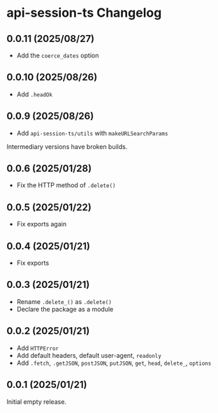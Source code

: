 # api-session-ts Changelog

## 0.0.11 (2025/08/27)

* Add the `coerce_dates` option

## 0.0.10 (2025/08/26)

* Add `.headOk`

## 0.0.9 (2025/08/26)

* Add `api-session-ts/utils` with `makeURLSearchParams`

Intermediary versions have broken builds.

## 0.0.6 (2025/01/28)

* Fix the HTTP method of `.delete()`

## 0.0.5 (2025/01/22)

* Fix exports again

## 0.0.4 (2025/01/21)

* Fix exports

## 0.0.3 (2025/01/21)

* Rename `.delete_()` as `.delete()`
* Declare the package as a module

## 0.0.2 (2025/01/21)

* Add `HTTPError`
* Add default headers, default user-agent, `readonly`
* Add `.fetch`, `.getJSON`, `postJSON`, `putJSON`, `get`, `head`, `delete_`, `options`

## 0.0.1 (2025/01/21)

Initial empty release.

